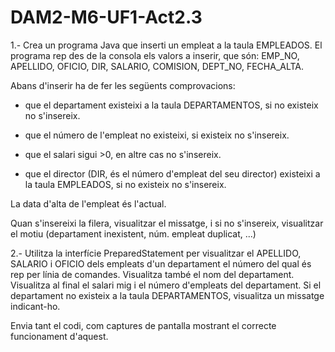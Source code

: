 # DAM2-M6-UF1-Act2.3

1.- Crea un programa Java que inserti un empleat a la taula EMPLEADOS. El programa rep des de la consola els valors a inserir, que són: EMP_NO, APELLIDO, OFICIO, DIR, SALARIO, COMISION, DEPT_NO, FECHA_ALTA.

Abans d'inserir ha de fer les següents comprovacions:

- que el departament existeixi a la taula DEPARTAMENTOS, si no existeix no s'insereix.

- que el número de l'empleat no existeixi, si existeix no s'insereix.

- que el salari sigui >0, en altre cas no s'insereix.

- que el director (DIR, és el número d'empleat del seu director) existeixi a la taula EMPLEADOS, si no existeix no s'insereix.

La data d'alta de l'empleat és l'actual.

Quan s'insereixi la filera, visualitzar el missatge, i si no s'insereix, visualitzar el motiu (departament inexistent, núm. empleat duplicat, ...)

2.- Utilitza la interfície PreparedStatement per visualitzar el APELLIDO, SALARIO i OFICIO dels empleats d'un departament el número del qual és rep per línia de comandes. Visualitza també el nom del departament. Visualitza al final el salari mig  i el número d'empleats del departament.  Si el departament no existeix a la taula DEPARTAMENTOS, visualitza un missatge indicant-ho.

Envia tant el codi, com captures de pantalla mostrant el correcte funcionament d'aquest.

